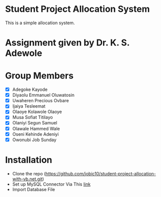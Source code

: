 # Student Project Allocation System
This is a simple allocation system.

# Assignment given by Dr. K. S. Adewole

# Group Members

- [x] Adegoke Kayode
- [x] Diyaolu Emmanuel Oluwatosin
- [x] Uwaheren Precious Ovbare
- [x] Ijaiya Tesleemat
- [x] Olaoye Kolawole Olaoye
- [x] Musa Sofiat Titilayo
- [x] Olaniyi Segun Samuel
- [x] Olawale Hammed Wale
- [x] Oseni Kehinde Adeniyi
- [x] Owonubi Job Sunday 

# Installation
- Clone the repo (https://github.com/jobic10/student-project-allocation-with-vb.net.git)
- Set up MySQL Connector Via This [link](https://dev.mysql.com/doc/visual-studio/en/visual-studio-install.html)
- Import Database File